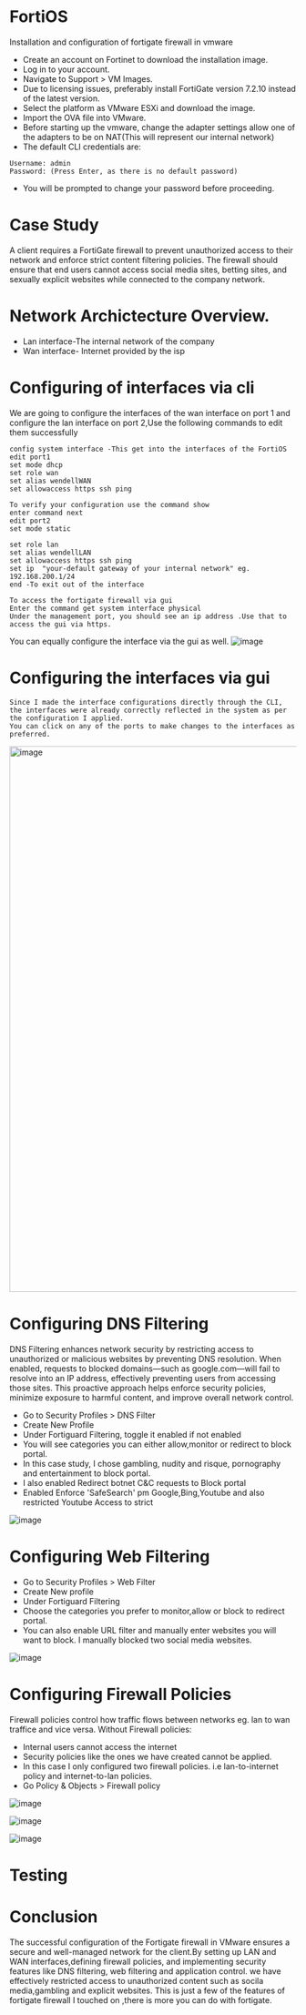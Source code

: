 # FortiOS
Installation and configuration of fortigate firewall in vmware 

* Create an account on Fortinet to download the installation image.
* Log in to your account.
* Navigate to Support > VM Images.
* Due to licensing issues, preferably install FortiGate version 7.2.10 instead of the latest version.
* Select the platform as VMware ESXi and download the image.
* Import the OVA file into VMware.
* Before starting up the vmware, change the adapter settings allow one of the adapters to be on NAT(This will represent our internal network)
* The default CLI credentials are:
````
Username: admin
Password: (Press Enter, as there is no default password)
``````
* You will be prompted to change your password before proceeding.
  
# Case Study 
A client requires a FortiGate firewall to prevent unauthorized access to their network and enforce strict content filtering policies. The firewall should ensure that end users cannot access social media sites, betting sites, and sexually explicit websites while connected to the company network.

# Network Archictecture Overview.
*  Lan interface-The internal network of the company
*  Wan interface- Internet provided by the isp

# Configuring of interfaces via cli
We are going to configure the interfaces of the wan interface on port 1 and configure the lan interface on port 2,Use the following commands to edit them successfully
```````````
config system interface -This get into the interfaces of the FortiOS
edit port1
set mode dhcp 
set role wan  
set alias wendellWAN 
set allowaccess https ssh ping

To verify your configuration use the command show
enter command next
edit port2
set mode static

set role lan
set alias wendellLAN
set allowaccess https ssh ping
set ip  "your-default gateway of your internal network" eg. 192.168.200.1/24
end -To exit out of the interface
```````````
````
To access the fortigate firewall via gui
Enter the command get system interface physical
Under the management port, you should see an ip address .Use that to access the gui via https.
````
You can equally configure the interface via the gui as well. 
![image](https://github.com/user-attachments/assets/4ea6433f-61b2-4a9a-bab8-692b3ea36f3d)

# Configuring the interfaces via gui
````
Since I made the interface configurations directly through the CLI, the interfaces were already correctly reflected in the system as per the configuration I applied.
You can click on any of the ports to make changes to the interfaces as preferred.
````
<img width="959" alt="image" src="https://github.com/user-attachments/assets/37e63d0c-a5a6-45cb-bf4c-cbac0d196f83" />

# Configuring DNS Filtering
DNS Filtering enhances network security by restricting access to unauthorized or malicious websites by preventing DNS resolution. When enabled, requests to blocked domains—such as google.com—will fail to resolve into an IP address, effectively preventing users from accessing those sites. This proactive approach helps enforce security policies, minimize exposure to harmful content, and improve overall network control.

* Go to Security Profiles > DNS Filter
* Create New Profile
* Under Fortiguard Filtering, toggle it enabled if not enabled
* You will see categories you can either allow,monitor or redirect to block portal.
* In this case study, I chose gambling, nudity and risque, pornography and entertainment to block portal.
* I also enabled Redirect botnet C&C requests to Block portal
* Enabled Enforce 'SafeSearch' pm Google,Bing,Youtube and also restricted Youtube Access to strict

![image](https://github.com/user-attachments/assets/5abae4f0-caad-44d0-b8bc-49892be87be3)


# Configuring Web Filtering
* Go to Security Profiles > Web Filter
* Create New profile
* Under Fortiguard Filtering
* Choose the categories you prefer to monitor,allow or block to redirect portal.
* You can also enable URL filter and manually enter websites you will want to block. I manually blocked two social media websites.
  
![image](https://github.com/user-attachments/assets/80f1af66-ebcc-49be-a946-78c26e482d38)

# Configuring Firewall Policies
Firewall policies control how traffic flows between networks eg. lan to wan traffice  and vice versa.
Without Firewall policies:
* Internal users cannot access the internet
* Security policies like the ones we have created cannot be applied.
* In this case I only configured two  firewall policies. i.e lan-to-internet policy and internet-to-lan policies.
* Go Policy & Objects > Firewall policy
  
![image](https://github.com/user-attachments/assets/7ecd234b-1e17-4c06-84f1-d7797689b149)

![image](https://github.com/user-attachments/assets/c9ad8b23-5d5e-4b94-9130-42b74f56ac81)

![image](https://github.com/user-attachments/assets/0d0d4bd0-1f0d-4efd-b7a3-63cf43ef5ad3)

# Testing 


# Conclusion 
The successful configuration of the Fortigate firewall in VMware ensures a secure and well-managed network for the client.By setting up LAN and WAN interfaces,defining firewall policies, and implementing security features like DNS filtering, web filtering and application control. we have effectively restricted access to unauthorized content such as socila media,gambling and explicit websites.
This is just a few of the features of fortigate firewall I touched on ,there is more you can do with fortigate.


